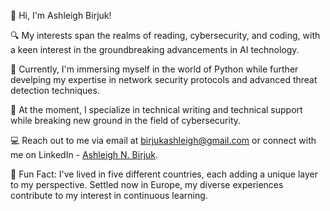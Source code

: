 👋 Hi, I'm Ashleigh Birjuk!

🔍 My interests span the realms of reading, cybersecurity, and coding, with a keen interest in the groundbreaking advancements in AI technology.

🎯 Currently, I'm immersing myself in the world of Python while further develping my expertise in network security protocols and advanced threat detection techniques.

💼 At the moment, I specialize in technical writing and technical support while breaking new ground in the field of cybersecurity.

💻 Reach out to me via email at birjukashleigh@gmail.com or connect with me on LinkedIn - [Ashleigh N. Birjuk](https://www.linkedin.com/in/ashleigh-n-birjuk/).

🌟 Fun Fact: I've lived in five different countries, each adding a unique layer to my perspective. Settled now in Europe, my diverse experiences contribute to my interest in continuous learning.
